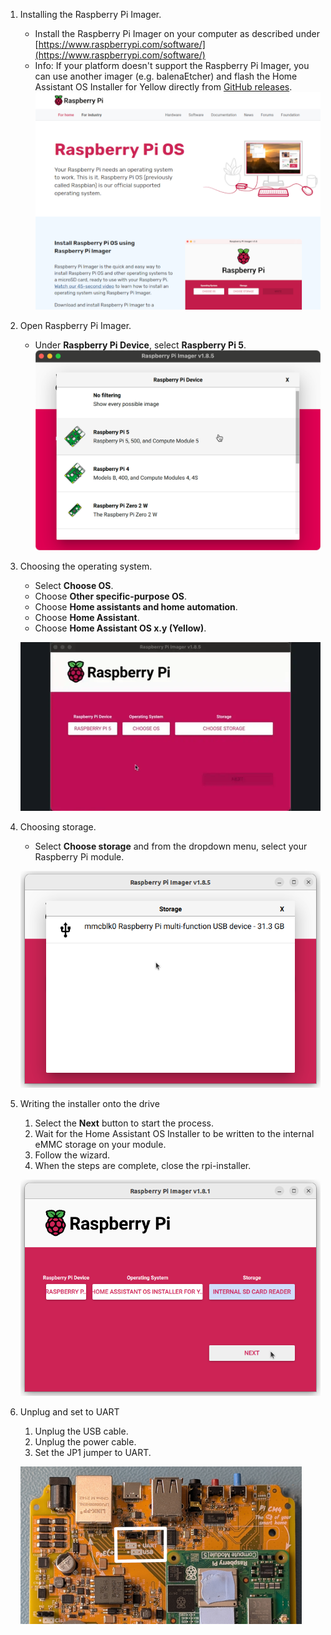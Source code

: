 <!--Installing the HAOS on CM5 using the rpi Imager-->


1. Installing the Raspberry Pi Imager.

   - Install the Raspberry Pi Imager on your computer as described under [https://www.raspberrypi.com/software/](https://www.raspberrypi.com/software/)
   - Info: If your platform doesn't support the Raspberry Pi Imager, you can use another imager (e.g. balenaEtcher) and flash the Home Assistant OS Installer for Yellow directly from [GitHub releases](https://github.com/NabuCasa/yellow-buildroot/releases).
   ![rpi_imager.png](/static/img/yellow/rpi_imager.png)

2. Open Raspberry Pi Imager.
   - Under **Raspberry Pi Device**, select **Raspberry Pi 5**.
   ![yellow_rpi-imager_select_device_cm5.png](/static/img/yellow/yellow_rpi-imager_select_device_cm5.png)

3. Choosing the operating system.

   - Select **Choose OS**.
   - Choose **Other specific-purpose OS**.
   - Choose **Home assistants and home automation**.
   - Choose **Home Assistant**.
   - Choose **Home Assistant OS x.y (Yellow)**.

   ![yellow_rpi-imager_cm5_module_image.webp](/static/img/yellow/yellow_rpi-imager_cm5_module_image.webp)

4. Choosing storage.

   - Select **Choose storage** and from the dropdown menu, select your Raspberry Pi module.

   ![rpi_choose_storage_cm5.png](/static/img/yellow/rpi_choose_storage_cm5.png)

5. Writing the installer onto the drive

   1. Select the **Next** button to start the process.
   2. Wait for the Home Assistant OS Installer to be written to the internal eMMC storage on your module.
   3. Follow the wizard.
   4. When the steps are complete, close the rpi-installer.

   ![rpi_choose_next.png](/static/img/yellow/rpi_choose_next.png)

6. Unplug and set to UART

   1. Unplug the USB cable.
   2. Unplug the power cable.
   3. Set the JP1 jumper to UART.

   ![yellow_jp1_to_uart.png](/static/img/yellow/yellow_jp1_to_uart.png)

